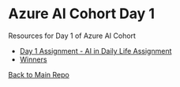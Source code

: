 # Azure AI Cohort Day 1
Resources for Day 1 of Azure AI Cohort
- [Day 1 Assignment - AI in Daily Life Assignment](./Day1AssignmentInstructions.md)
- [Winners]()


[Back to Main Repo](https://github.com/TechHandbooks/azure-ai-cohort)
